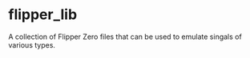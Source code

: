 # flipper_lib
A collection of Flipper Zero files that can be used to emulate singals of various types.


